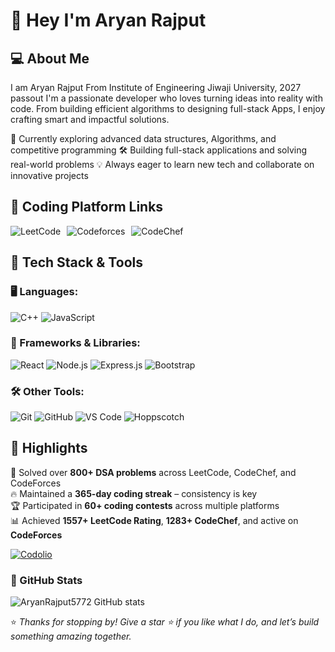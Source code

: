 # 👋 Hey I'm Aryan Rajput

## 💻 About Me
I am Aryan Rajput From Institute of Engineering Jiwaji University, 2027 passout
I'm a passionate developer who loves turning ideas into reality with code. From building efficient algorithms to designing full-stack Apps, I enjoy crafting smart and impactful solutions.

 🌱 Currently exploring advanced data structures, Algorithms, and competitive programming
 🛠️ Building full-stack applications and solving real-world problems
 💡 Always eager to learn new tech and collaborate on innovative projects


## 🧠 Coding Platform Links
 
<p align="left" style="display: flex; gap: 10px; flex-wrap: wrap; align-items: center;">
  <a href="https://leetcode.com/u/Aryan_Rajput4266/" target="_blank" style="text-decoration: none; border: none;">
    <img src="https://img.shields.io/badge/LeetCode-FFA116?style=for-the-badge&logo=leetcode&logoColor=black" alt="LeetCode" />
  </a>
  
  <a href="https://codeforces.com/profile/Aryan_Rajput4266" target="_blank" style="text-decoration: none; border: none;">
    <img src="https://img.shields.io/badge/Codeforces-1F8ACB?style=for-the-badge&logo=codeforces&logoColor=white" alt="Codeforces" />
  </a>
  
  <a href="https://www.codechef.com/users/aryan_rajput42" target="_blank" style="text-decoration: none; border: none;">
    <img src="https://img.shields.io/badge/CodeChef-5B4638?style=for-the-badge&logo=codechef&logoColor=white" alt="CodeChef" />
  </a>
</p>


## 🧠 Tech Stack & Tools



### 🖥️ Languages:
![C++](https://img.shields.io/badge/C++-00599C?style=for-the-badge&logo=c%2B%2B&logoColor=white)
![JavaScript](https://img.shields.io/badge/JavaScript-F7DF1E?style=for-the-badge&logo=javascript&logoColor=black)

### 🧩 Frameworks & Libraries:
![React](https://img.shields.io/badge/React-20232A?style=for-the-badge&logo=react&logoColor=61DAFB)
![Node.js](https://img.shields.io/badge/Node.js-339933?style=for-the-badge&logo=nodedotjs&logoColor=white)
![Express.js](https://img.shields.io/badge/Express.js-000000?style=for-the-badge&logo=express&logoColor=white)
![Bootstrap](https://img.shields.io/badge/Bootstrap-563d7c?style=for-the-badge&logo=bootstrap&logoColor=white)

### 🛠️ Other Tools:
![Git](https://img.shields.io/badge/Git-F05032?style=for-the-badge&logo=git&logoColor=white)
![GitHub](https://img.shields.io/badge/GitHub-100000?style=for-the-badge&logo=github&logoColor=white)
![VS Code](https://img.shields.io/badge/VS%20Code-007ACC?style=for-the-badge&logo=visual-studio-code&logoColor=white)
![Hoppscotch](https://img.shields.io/badge/Hoppscotch-FF6C37?style=for-the-badge&logo=hoppscotch&logoColor=white)




## 🧩 Highlights

  🎯 Solved over **800+ DSA problems** across LeetCode, CodeChef, and CodeForces  
  🔥 Maintained a **365-day coding streak** – consistency is key  
  🏆 Participated in **60+ coding contests** across multiple platforms  
  📊 Achieved **1557+ LeetCode Rating**, **1283+ CodeChef**, and active on **CodeForces**
  
 
 [![Codolio](https://img.shields.io/badge/Codolio-Visit-blueviolet?style=for-the-badge&logo=internet-explorer)](https://codolio.com/profile/AryanRajput)




### 🔭 GitHub Stats

![AryanRajput5772 GitHub stats](https://github-readme-stats.vercel.app/api?username=AryanRajput5772&show_icons=true&theme=radical)



 

⭐ _Thanks for stopping by! Give a star ⭐ if you like what I do, and let’s build something amazing together._

